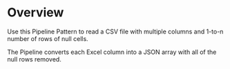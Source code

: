 # Overview

Use this Pipeline Pattern to read a CSV file with multiple columns and 1-to-n number of rows of null cells.&#x20;

The Pipeline converts each Excel column into a JSON array with all of the null rows removed.&#x20;

